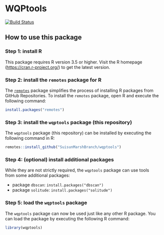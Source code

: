 # WQPtools

[![Build Status](https://travis-ci.org/mkoohafkan/wqptools.svg)](https://travis-ci.org/mkoohafkan/wqptools)

## How to use this package

### Step 1: install R

This package requires R version 3.5 or higher. Visit the 
R homepage (https://cran.r-project.org/) to get the latest
version.

### Step 2: install the `remotes` package for R

The [`remotes`](https://cran.r-project.org/package=remotes) 
package simplifies the process of installing R packages from 
GitHub Repositories. To install the `remotes` package, open R 
and execute the following command:

```r
install.packages("remotes")
```

### Step 3: install the `wqptools` package (this repository)

The `wqptools` package (this repository) can be installed by
executing the following command in R:

```r
remotes::install_github("SuisunMarshBranch/wqptools")
```

### Step 4: (optional) install additional packages

While they are not strictly required, the `wqptools` package can use
tools from some additional packages:

- package `dbscan`: `install.packages("dbscan")`
- package `solitude`: `install.packages("solitude")`


### Step 5: load the `wqptools` package

The `wqptools` package can now be used just like any other R package.
You can load the package by executing the following R command:

```r
library(wqptools)
```
